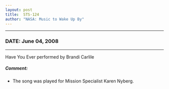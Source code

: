 ```yaml
---
layout: post
title:  STS-124
author: "NASA: Music to Wake Up By"
---
```


----
### DATE: June 04, 2008
----
Have You Ever performed by Brandi Carlile

##### Comment:
* The song was played for Mission Specialist Karen Nyberg.

